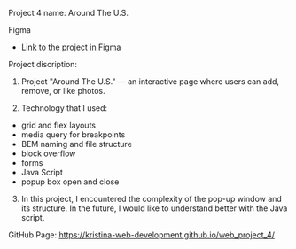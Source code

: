  Project 4 name: Around The U.S.

 Figma

 * [Link to the project in Figma](https://www.figma.com/file/SurN1jaeEQIhuZEDMhmWWf/Sprint-4-Around-The-U.S.-desktop-mobile?node-id=0%3A1)
 
 Project discription:

 1) Project "Around The U.S." — an interactive page where users can add, remove, or like photos.

 2) Technology that I used:
 - grid and flex layouts
 - media query for breakpoints
 - BEM naming and file structure
 - block overflow
 - forms
 - Java Script 
 - popup box open and close
 
 3) In this project, I encountered the complexity of the pop-up window and its structure. In the future, I would like to understand better with the Java script.

  GitHub Page: 
  https://kristina-web-development.github.io/web_project_4/